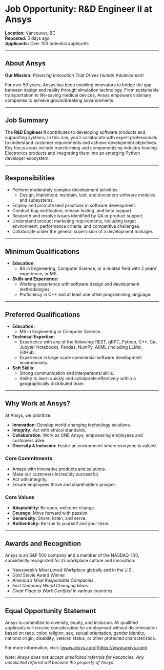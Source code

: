 # Job Opportunity: R&D Engineer II at Ansys  
**Location:** Vancouver, BC  
**Reposted:** 5 days ago  
**Applicants:** Over 100 potential applicants  

---

## About Ansys  

**Our Mission:** *Powering Innovation That Drives Human Advancement*  

For over 50 years, Ansys has been enabling innovators to bridge the gap between design and reality through simulation technology. From sustainable transportation to life-saving medical devices, Ansys empowers visionary companies to achieve groundbreaking advancements.

---

## Job Summary  

The **R&D Engineer II** contributes to developing software products and supporting systems. In this role, you'll collaborate with expert professionals to understand customer requirements and achieve development objectives. Key focus areas include transforming and componentizing industry-leading Electronics products and integrating them into an emerging Python developer ecosystem.

---

## Responsibilities  

- Perform moderately complex development activities:
  - Design, implement, maintain, test, and document software modules and subsystems.
- Employ and promote best practices in software development.
- Conduct bug verification, release testing, and beta support.
- Research and resolve issues identified by QA or product support.
- Understand product marketing requirements, including target environment, performance criteria, and competitive challenges.
- Collaborate under the general supervision of a development manager.

---

## Minimum Qualifications  

- **Education:**  
  - BS in Engineering, Computer Science, or a related field with 2 years' experience, or MS.  
- **Skills and Experience:**  
  - Working experience with software design and development methodologies.  
  - Proficiency in C++ and at least one other programming language.  

---

## Preferred Qualifications  

- **Education:**  
  - MS in Engineering or Computer Science.  
- **Technical Expertise:**  
  - Experience with any of the following: REST, gRPC, Python, C++, C#, Jupyter Notebooks, Pandas, NumPy, AI/ML (including LLMs), GitHub.  
  - Experience in large-scale commercial software development environments.  
- **Soft Skills:**  
  - Strong communication and interpersonal skills.  
  - Ability to learn quickly and collaborate effectively within a geographically distributed team.  

---

## Why Work at Ansys?  

At Ansys, we prioritize:  

- **Innovation:** Develop world-changing technology solutions.  
- **Integrity:** Act with ethical standards.  
- **Collaboration:** Work as ONE Ansys, empowering employees and customers alike.  
- **Diversity & Inclusion:** Foster an environment where everyone is valued.  

### Core Commitments  

- Amaze with innovative products and solutions.  
- Make our customers incredibly successful.  
- Act with integrity.  
- Ensure employees thrive and shareholders prosper.  

### Core Values  

- **Adaptability:** Be open, welcome change.  
- **Courage:** Move forward with passion.  
- **Generosity:** Share, listen, and serve.  
- **Authenticity:** Be true to yourself and your team.  

---

## Awards and Recognition  

Ansys is an S&P 500 company and a member of the NASDAQ-100, consistently recognized for its workplace culture and innovation:  

- Newsweek’s *Most Loved Workplace* globally and in the U.S.  
- Gold Stevie Award Winner.  
- *America’s Most Responsible Companies*.  
- *Fast Company World Changing Ideas*.  
- *Great Place to Work Certified* in various countries.  

---

## Equal Opportunity Statement  

Ansys is committed to diversity, equity, and inclusion. All qualified applicants will receive consideration for employment without discrimination based on race, color, religion, sex, sexual orientation, gender identity, national origin, disability, veteran status, or other protected characteristics.  

For more information, visit: [www.ansys.com](https://www.ansys.com)

*Note: Ansys does not accept unsolicited referrals for vacancies. Any unsolicited referral will become the property of Ansys.*  
